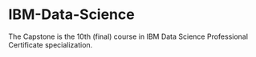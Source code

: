 # IBM-Data-Science
The Capstone is the 10th (final) course in IBM Data Science Professional Certificate specialization.
